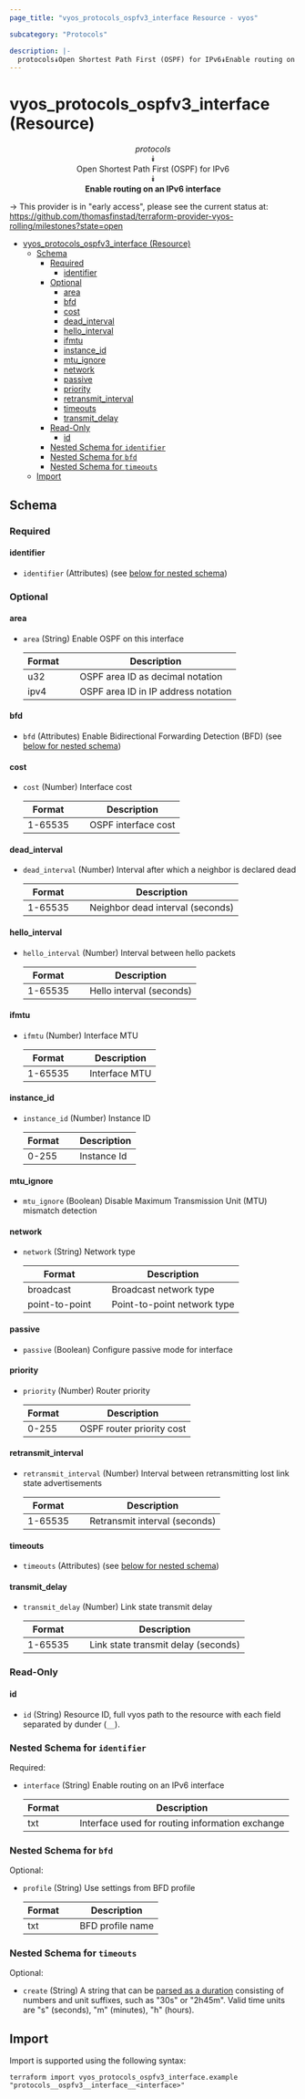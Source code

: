 ```yaml
---
page_title: "vyos_protocols_ospfv3_interface Resource - vyos"

subcategory: "Protocols"

description: |-
  protocols⯯Open Shortest Path First (OSPF) for IPv6⯯Enable routing on an IPv6 interface
---
```


# vyos_protocols_ospfv3_interface (Resource)
<center>

*protocols*  
⯯  
Open Shortest Path First (OSPF) for IPv6  
⯯  
**Enable routing on an IPv6 interface**


</center>

-> This provider is in "early access", please see the current status at: https://github.com/thomasfinstad/terraform-provider-vyos-rolling/milestones?state=open

<!--TOC-->

- [vyos_protocols_ospfv3_interface (Resource)](#vyos_protocols_ospfv3_interface-resource)
  - [Schema](#schema)
    - [Required](#required)
      - [identifier](#identifier)
    - [Optional](#optional)
      - [area](#area)
      - [bfd](#bfd)
      - [cost](#cost)
      - [dead_interval](#dead_interval)
      - [hello_interval](#hello_interval)
      - [ifmtu](#ifmtu)
      - [instance_id](#instance_id)
      - [mtu_ignore](#mtu_ignore)
      - [network](#network)
      - [passive](#passive)
      - [priority](#priority)
      - [retransmit_interval](#retransmit_interval)
      - [timeouts](#timeouts)
      - [transmit_delay](#transmit_delay)
    - [Read-Only](#read-only)
      - [id](#id)
    - [Nested Schema for `identifier`](#nested-schema-for-identifier)
    - [Nested Schema for `bfd`](#nested-schema-for-bfd)
    - [Nested Schema for `timeouts`](#nested-schema-for-timeouts)
  - [Import](#import)

<!--TOC-->

<!-- schema generated by tfplugindocs -->
## Schema

### Required

#### identifier
- `identifier` (Attributes) (see [below for nested schema](#nestedatt--identifier))

### Optional

#### area
- `area` (String) Enable OSPF on this interface

    |  Format  &emsp;|  Description                          |
    |----------|---------------------------------------|
    |  u32     &emsp;|  OSPF area ID as decimal notation     |
    |  ipv4    &emsp;|  OSPF area ID in IP address notation  |
#### bfd
- `bfd` (Attributes) Enable Bidirectional Forwarding Detection (BFD) (see [below for nested schema](#nestedatt--bfd))
#### cost
- `cost` (Number) Interface cost

    |  Format   &emsp;|  Description          |
    |-----------|-----------------------|
    |  1-65535  &emsp;|  OSPF interface cost  |
#### dead_interval
- `dead_interval` (Number) Interval after which a neighbor is declared dead

    |  Format   &emsp;|  Description                       |
    |-----------|------------------------------------|
    |  1-65535  &emsp;|  Neighbor dead interval (seconds)  |
#### hello_interval
- `hello_interval` (Number) Interval between hello packets

    |  Format   &emsp;|  Description               |
    |-----------|----------------------------|
    |  1-65535  &emsp;|  Hello interval (seconds)  |
#### ifmtu
- `ifmtu` (Number) Interface MTU

    |  Format   &emsp;|  Description    |
    |-----------|-----------------|
    |  1-65535  &emsp;|  Interface MTU  |
#### instance_id
- `instance_id` (Number) Instance ID

    |  Format  &emsp;|  Description  |
    |----------|---------------|
    |  0-255   &emsp;|  Instance Id  |
#### mtu_ignore
- `mtu_ignore` (Boolean) Disable Maximum Transmission Unit (MTU) mismatch detection
#### network
- `network` (String) Network type

    |  Format          &emsp;|  Description                  |
    |------------------|-------------------------------|
    |  broadcast       &emsp;|  Broadcast network type       |
    |  point-to-point  &emsp;|  Point-to-point network type  |
#### passive
- `passive` (Boolean) Configure passive mode for interface
#### priority
- `priority` (Number) Router priority

    |  Format  &emsp;|  Description                |
    |----------|-----------------------------|
    |  0-255   &emsp;|  OSPF router priority cost  |
#### retransmit_interval
- `retransmit_interval` (Number) Interval between retransmitting lost link state advertisements

    |  Format   &emsp;|  Description                    |
    |-----------|---------------------------------|
    |  1-65535  &emsp;|  Retransmit interval (seconds)  |
#### timeouts
- `timeouts` (Attributes) (see [below for nested schema](#nestedatt--timeouts))
#### transmit_delay
- `transmit_delay` (Number) Link state transmit delay

    |  Format   &emsp;|  Description                          |
    |-----------|---------------------------------------|
    |  1-65535  &emsp;|  Link state transmit delay (seconds)  |

### Read-Only

#### id
- `id` (String) Resource ID, full vyos path to the resource with each field separated by dunder (`__`).

<a id="nestedatt--identifier"></a>
### Nested Schema for `identifier`

Required:

- `interface` (String) Enable routing on an IPv6 interface

    |  Format  &emsp;|  Description                                      |
    |----------|---------------------------------------------------|
    |  txt     &emsp;|  Interface used for routing information exchange  |


<a id="nestedatt--bfd"></a>
### Nested Schema for `bfd`

Optional:

- `profile` (String) Use settings from BFD profile

    |  Format  &emsp;|  Description       |
    |----------|--------------------|
    |  txt     &emsp;|  BFD profile name  |


<a id="nestedatt--timeouts"></a>
### Nested Schema for `timeouts`

Optional:

- `create` (String) A string that can be [parsed as a duration](https://pkg.go.dev/time#ParseDuration) consisting of numbers and unit suffixes, such as &#34;30s&#34; or &#34;2h45m&#34;. Valid time units are &#34;s&#34; (seconds), &#34;m&#34; (minutes), &#34;h&#34; (hours).

## Import

Import is supported using the following syntax:

```shell
terraform import vyos_protocols_ospfv3_interface.example "protocols__ospfv3__interface__<interface>"
```
